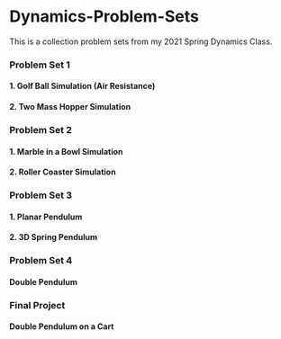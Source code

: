 # Dynamics-Problem-Sets
This is a collection problem sets from my 2021 Spring Dynamics Class.

### Problem Set 1

#### 1. Golf Ball Simulation (Air Resistance)

#### 2. Two Mass Hopper Simulation

### Problem Set 2

#### 1. Marble in a Bowl Simulation

#### 2. Roller Coaster Simulation

### Problem Set 3

#### 1. Planar Pendulum

#### 2. 3D Spring Pendulum

### Problem Set 4

#### Double Pendulum

### Final Project

#### Double Pendulum on a Cart
